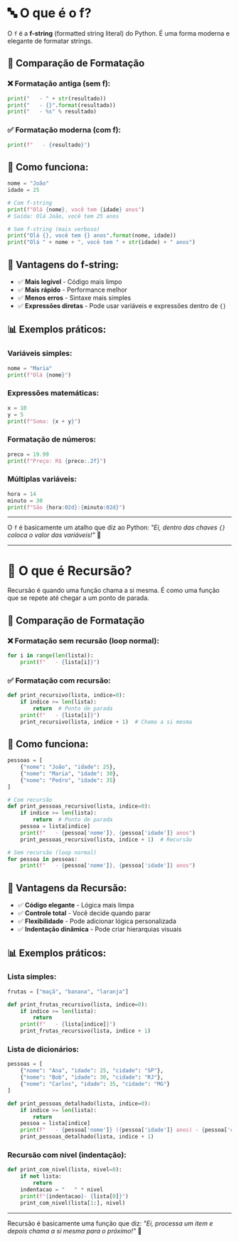 # 🔤 O que é o f?

O `f` é a **f-string** (formatted string literal) do Python. É uma forma moderna e elegante de formatar strings.

## 📝 Comparação de Formatação

### ❌ Formatação antiga (sem f):
```python
print("   - " + str(resultado))
print("   - {}".format(resultado))
print("   - %s" % resultado)
```

### ✅ Formatação moderna (com f):
```python
print(f"   - {resultado}")
```

## 🎯 Como funciona:

```python
nome = "João"
idade = 25

# Com f-string
print(f"Olá {nome}, você tem {idade} anos")
# Saída: Olá João, você tem 25 anos

# Sem f-string (mais verboso)
print("Olá {}, você tem {} anos".format(nome, idade))
print("Olá " + nome + ", você tem " + str(idade) + " anos")
```

## 🔧 Vantagens do f-string:

- ✅ **Mais legível** - Código mais limpo
- ✅ **Mais rápido** - Performance melhor
- ✅ **Menos erros** - Sintaxe mais simples
- ✅ **Expressões diretas** - Pode usar variáveis e expressões dentro de `{}`

## 📊 Exemplos práticos:

### Variáveis simples:
```python
nome = "Maria"
print(f"Olá {nome}")
```

### Expressões matemáticas:
```python
x = 10
y = 5
print(f"Soma: {x + y}")
```

### Formatação de números:
```python
preco = 19.99
print(f"Preço: R$ {preco:.2f}")
```

### Múltiplas variáveis:
```python
hora = 14
minuto = 30
print(f"São {hora:02d}:{minuto:02d}")
```

---

O `f` é basicamente um atalho que diz ao Python: *"Ei, dentro das chaves `{}` coloca o valor das variáveis!"* 🚀

---

# 🔄 O que é Recursão?

Recursão é quando uma função chama a si mesma. É como uma função que se repete até chegar a um ponto de parada.

## 📝 Comparação de Formatação

### ❌ Formatação sem recursão (loop normal):
```python
for i in range(len(lista)):
    print(f"   - {lista[i]}")
```

### ✅ Formatação com recursão:
```python
def print_recursivo(lista, indice=0):
    if indice >= len(lista):
        return  # Ponto de parada
    print(f"   - {lista[i]}")
    print_recursivo(lista, indice + 1)  # Chama a si mesma
```

## 🎯 Como funciona:

```python
pessoas = [
    {"nome": "João", "idade": 25},
    {"nome": "Maria", "idade": 30},
    {"nome": "Pedro", "idade": 35}
]

# Com recursão
def print_pessoas_recursivo(lista, indice=0):
    if indice >= len(lista):
        return  # Ponto de parada
    pessoa = lista[indice]
    print(f"   - {pessoa['nome']}, {pessoa['idade']} anos")
    print_pessoas_recursivo(lista, indice + 1)  # Recursão

# Sem recursão (loop normal)
for pessoa in pessoas:
    print(f"   - {pessoa['nome']}, {pessoa['idade']} anos")
```

## 🔧 Vantagens da Recursão:

- ✅ **Código elegante** - Lógica mais limpa
- ✅ **Controle total** - Você decide quando parar
- ✅ **Flexibilidade** - Pode adicionar lógica personalizada
- ✅ **Indentação dinâmica** - Pode criar hierarquias visuais

## 📊 Exemplos práticos:

### Lista simples:
```python
frutas = ["maçã", "banana", "laranja"]

def print_frutas_recursivo(lista, indice=0):
    if indice >= len(lista):
        return
    print(f"   - {lista[indice]}")
    print_frutas_recursivo(lista, indice + 1)
```

### Lista de dicionários:
```python
pessoas = [
    {"nome": "Ana", "idade": 25, "cidade": "SP"},
    {"nome": "Bob", "idade": 30, "cidade": "RJ"},
    {"nome": "Carlos", "idade": 35, "cidade": "MG"}
]

def print_pessoas_detalhado(lista, indice=0):
    if indice >= len(lista):
        return
    pessoa = lista[indice]
    print(f"   - {pessoa['nome']} ({pessoa['idade']} anos) - {pessoa['cidade']}")
    print_pessoas_detalhado(lista, indice + 1)
```

### Recursão com nível (indentação):
```python
def print_com_nivel(lista, nivel=0):
    if not lista:
        return
    indentacao = "   " * nivel
    print(f"{indentacao}- {lista[0]}")
    print_com_nivel(lista[1:], nivel)
```

---

Recursão é basicamente uma função que diz: *"Ei, processa um item e depois chama a si mesma para o próximo!"* 🔄